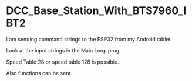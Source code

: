 # DCC_Base_Station_With_BTS7960_IBT2
 

I am sending command strings to the ESP32 from my Android tablet.

Look at the input strings in the Main Loop prog.

Speed Table 28 or speed table 128 is possible.

Also functions can be sent.

